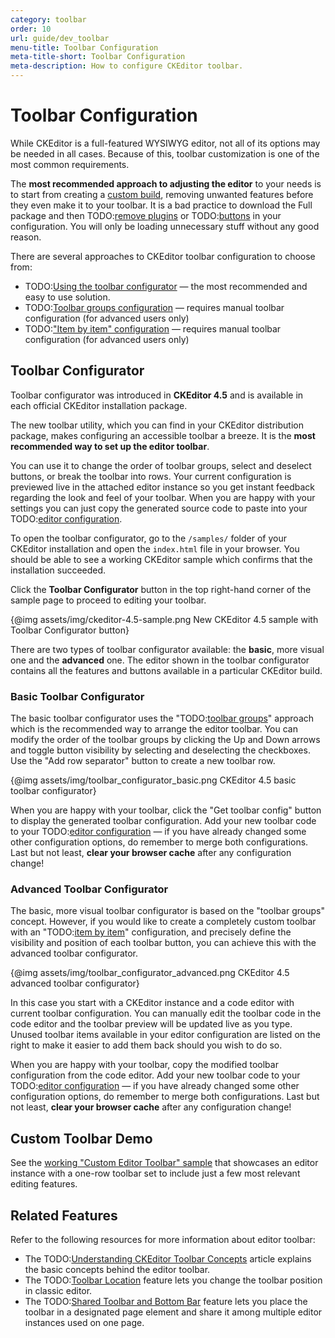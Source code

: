 ```yaml
---
category: toolbar
order: 10
url: guide/dev_toolbar
menu-title: Toolbar Configuration
meta-title-short: Toolbar Configuration
meta-description: How to configure CKEditor toolbar.
---
```


<!--
Copyright (c) 2003-2017, CKSource - Frederico Knabben. All rights reserved.
For licensing, see LICENSE.md.
-->

# Toolbar Configuration

While CKEditor is a full-featured WYSIWYG editor, not all of its options
may be needed in all cases. Because of this, toolbar customization is
one of the most common requirements.

<info-box hint>
	The <strong>most recommended approach to adjusting the editor</strong> to your needs is to start from creating a
	<a href="http://ckeditor.com/builder">custom build</a>, removing unwanted features before they even
	make it to your toolbar. It is a bad practice to download the Full package and then
	TODO:<a href="#!/api/CKEDITOR.config-cfg-removePlugins">remove plugins</a> or
	TODO:<a href="#!/api/CKEDITOR.config-cfg-removeButtons">buttons</a> in your configuration.
	You will only be loading unnecessary stuff without any good reason.
</info-box>

There are several approaches to CKEditor toolbar configuration to choose from:

 * TODO:[Using the toolbar configurator](#!/guide/dev_toolbar-section-toolbar-configurator) &mdash; the most recommended and easy to use solution.
 * TODO:[Toolbar groups configuration](#!/guide/dev_toolbarconcepts-section-toolbar-groups-configuration) &mdash; requires manual toolbar configuration (for advanced users only)
 * TODO:["Item by item" configuration](#!/guide/dev_toolbarconcepts-section-%22item-by-item%22-configuration) &mdash; requires manual toolbar configuration (for advanced users only)

## Toolbar Configurator

<info-box info>
	Toolbar configurator was introduced in <strong>CKEditor 4.5</strong> and is available in each official CKEditor installation package.
</info-box>

The new toolbar utility, which you can find in your CKEditor distribution package, makes configuring an accessible toolbar a breeze.
It is the **most recommended way to set up the editor toolbar**.

You can use it to change the order of toolbar groups, select and deselect buttons, or break the toolbar into rows. Your current configuration is previewed live in the attached editor instance so you get instant feedback regarding the look and feel of your toolbar. When you are happy with your settings you can just copy the generated source code to paste into your TODO:[editor configuration](#!/guide/dev_configuration).

To open the toolbar configurator, go to the `/samples/` folder of your CKEditor installation and open the `index.html` file in your browser. You should be able to see a working CKEditor sample which confirms that the installation succeeded.

Click the **Toolbar Configurator** button in the top right-hand corner of the sample page to proceed to editing your toolbar.

{@img assets/img/ckeditor-4.5-sample.png New CKEditor 4.5 sample with Toolbar Configurator button}

There are two types of toolbar configurator available: the **basic**, more visual one and the **advanced** one. The editor shown in the toolbar configurator contains all the features and buttons available in a particular CKEditor build.

### Basic Toolbar Configurator

The basic toolbar configurator uses the "TODO:[toolbar groups](#!/guide/dev_toolbar-section-toolbar-groups-configuration)" approach which is the recommended way to arrange the editor toolbar. You can modify the order of the toolbar groups by clicking the Up and Down arrows and toggle button visibility by selecting and deselecting the checkboxes. Use the "Add row separator" button to create a new toolbar row.

{@img assets/img/toolbar_configurator_basic.png CKEditor 4.5 basic toolbar configurator}

When you are happy with your toolbar, click the "Get toolbar config" button to display the generated toolbar configuration. Add your new toolbar code to your TODO:[editor configuration](#!/guide/dev_configuration) &mdash; if you have already changed some other configuration options, do remember to merge both configurations. Last but not least, **clear your browser cache** after any configuration change!

### Advanced Toolbar Configurator

The basic, more visual toolbar configurator is based on the "toolbar groups" concept. However, if you would like to create a completely custom toolbar with an "TODO:[item by item](#!/guide/dev_toolbar-section-%22item-by-item%22-configuration)" configuration, and precisely define the visibility and position of each toolbar button, you can achieve this with the advanced toolbar configurator.

{@img assets/img/toolbar_configurator_advanced.png CKEditor 4.5 advanced toolbar configurator}

In this case you start with a CKEditor instance and a code editor with current toolbar configuration. You can manually edit the toolbar code in the code editor and the toolbar preview will be updated live as you type. Unused toolbar items available in your editor configuration are listed on the right to make it easier to add them back should you wish to do so.

When you are happy with your toolbar, copy the modified toolbar configuration from the code editor. Add your new toolbar code to your TODO:[editor configuration](#!/guide/dev_configuration) &mdash; if you have already changed some other configuration options, do remember to merge both configurations. Last but not least, **clear your browser cache** after any configuration change!

## Custom Toolbar Demo

See the [working "Custom Editor Toolbar" sample](http://sdk.ckeditor.com/samples/toolbar.html) that showcases an editor instance with a one-row toolbar set to include just a few most relevant editing features.

## Related Features

Refer to the following resources for more information about editor toolbar:

 * The TODO:[Understanding CKEditor Toolbar Concepts](#!/guide/dev_toolbarconcepts) article explains the basic concepts behind the editor toolbar.
 * The TODO:[Toolbar Location](#!/guide/dev_toolbarlocation) feature lets you change the toolbar position in classic editor.
 * The TODO:[Shared Toolbar and Bottom Bar](#!/guide/dev_sharedspace) feature lets you place the toolbar in a designated page element and share it among multiple editor instances used on one page.
